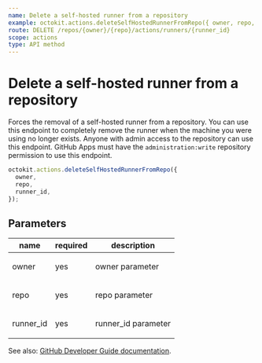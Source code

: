 ```yaml
---
name: Delete a self-hosted runner from a repository
example: octokit.actions.deleteSelfHostedRunnerFromRepo({ owner, repo, runner_id })
route: DELETE /repos/{owner}/{repo}/actions/runners/{runner_id}
scope: actions
type: API method
---
```


# Delete a self-hosted runner from a repository

Forces the removal of a self-hosted runner from a repository. You can use this endpoint to completely remove the runner when the machine you were using no longer exists. Anyone with admin access to the repository can use this endpoint. GitHub Apps must have the `administration:write` repository permission to use this endpoint.

```js
octokit.actions.deleteSelfHostedRunnerFromRepo({
  owner,
  repo,
  runner_id,
});
```

## Parameters

<table>
  <thead>
    <tr>
      <th>name</th>
      <th>required</th>
      <th>description</th>
    </tr>
  </thead>
  <tbody>
    <tr><td>owner</td><td>yes</td><td>

owner parameter

</td></tr>
<tr><td>repo</td><td>yes</td><td>

repo parameter

</td></tr>
<tr><td>runner_id</td><td>yes</td><td>

runner_id parameter

</td></tr>
  </tbody>
</table>

See also: [GitHub Developer Guide documentation](https://developer.github.com/v3/actions/self-hosted-runners/#delete-a-self-hosted-runner-from-a-repository).
